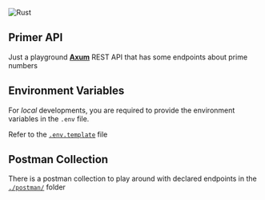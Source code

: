 ![Rust](https://img.shields.io/badge/rust-%23000000.svg?style=for-the-badge&logo=rust&logoColor=white)

## Primer API

Just a playground [**Axum**](https://github.com/tokio-rs/axum) REST API that has some endpoints about prime numbers


## Environment Variables

For _local_ developments, you are required to provide the environment variables in the `.env` file.

Refer to the [`.env.template`](./.env.template) file


## Postman Collection

There is a postman collection to play around with declared endpoints in the [`./postman/`](./postman/) folder
